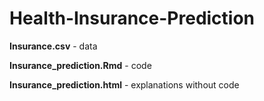 # Health-Insurance-Prediction

**Insurance.csv** - data

**Insurance_prediction.Rmd** - code

**Insurance_prediction.html** - explanations without code
